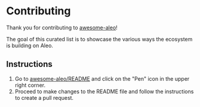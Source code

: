 # Contributing

Thank you for contributing to [awesome-aleo](https://github.com/howardwu/awesome-aleo)!

The goal of this curated list is to showcase the various ways the ecosystem is building on Aleo.

## Instructions

1. Go to [awesome-aleo/README](https://github.com/howardwu/awesome-aleo/blob/main/README.md) and click on the "Pen" icon in the upper right corner.
2. Proceed to make changes to the README file and follow the instructions to create a pull request.
